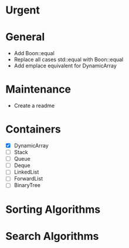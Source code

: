 # Urgent

# General
* Add Boon::equal
* Replace all cases std\::equal with Boon::equal
* Add emplace equivalent for DynamicArray

# Maintenance
* Create a readme

# Containers
- [x] DynamicArray
- [ ] Stack
- [ ] Queue
- [ ] Deque
- [ ] LinkedList
- [ ] ForwardList
- [ ] BinaryTree

# Sorting Algorithms

# Search Algorithms
